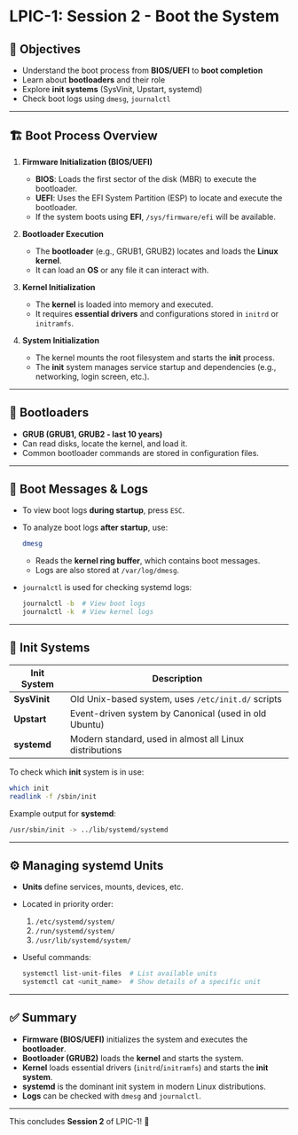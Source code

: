 # LPIC-1: Session 2 - Boot the System

## 📌 Objectives
- Understand the boot process from **BIOS/UEFI** to **boot completion**
- Learn about **bootloaders** and their role
- Explore **init systems** (SysVinit, Upstart, systemd)
- Check boot logs using `dmesg`, `journalctl`

---

## 🏗️ Boot Process Overview
1. **Firmware Initialization (BIOS/UEFI)**
   - **BIOS**: Loads the first sector of the disk (MBR) to execute the bootloader.
   - **UEFI**: Uses the EFI System Partition (ESP) to locate and execute the bootloader.
   - If the system boots using **EFI**, `/sys/firmware/efi` will be available.

2. **Bootloader Execution**
   - The **bootloader** (e.g., GRUB1, GRUB2) locates and loads the **Linux kernel**.
   - It can load an **OS** or any file it can interact with.

3. **Kernel Initialization**
   - The **kernel** is loaded into memory and executed.
   - It requires **essential drivers** and configurations stored in `initrd` or `initramfs`.

4. **System Initialization**
   - The kernel mounts the root filesystem and starts the **init** process.
   - The **init** system manages service startup and dependencies (e.g., networking, login screen, etc.).

---

## 🔹 Bootloaders
- **GRUB (GRUB1, GRUB2 - last 10 years)**
- Can read disks, locate the kernel, and load it.
- Common bootloader commands are stored in configuration files.

---

## 📝 Boot Messages & Logs
- To view boot logs **during startup**, press `ESC`.
- To analyze boot logs **after startup**, use:
  ```bash
  dmesg
  ```
  - Reads the **kernel ring buffer**, which contains boot messages.
  - Logs are also stored at `/var/log/dmesg`.

- `journalctl` is used for checking systemd logs:
  ```bash
  journalctl -b  # View boot logs
  journalctl -k  # View kernel logs
  ```

---

## 🔄 Init Systems
| Init System | Description |
|------------|-------------|
| **SysVinit** | Old Unix-based system, uses `/etc/init.d/` scripts |
| **Upstart**  | Event-driven system by Canonical (used in old Ubuntu) |
| **systemd**  | Modern standard, used in almost all Linux distributions |

To check which **init** system is in use:
```bash
which init
readlink -f /sbin/init
```
Example output for **systemd**:
```bash
/usr/sbin/init -> ../lib/systemd/systemd
```

---

## ⚙️ Managing systemd Units
- **Units** define services, mounts, devices, etc.
- Located in priority order:
  1. `/etc/systemd/system/`
  2. `/run/systemd/system/`
  3. `/usr/lib/systemd/system/`

- Useful commands:
  ```bash
  systemctl list-unit-files  # List available units
  systemctl cat <unit_name>  # Show details of a specific unit
  ```

---

## ✅ Summary
- **Firmware (BIOS/UEFI)** initializes the system and executes the **bootloader**.
- **Bootloader (GRUB2)** loads the **kernel** and starts the system.
- **Kernel** loads essential drivers (`initrd`/`initramfs`) and starts the **init system**.
- **systemd** is the dominant init system in modern Linux distributions.
- **Logs** can be checked with `dmesg` and `journalctl`.

---

This concludes **Session 2** of LPIC-1! 🚀
